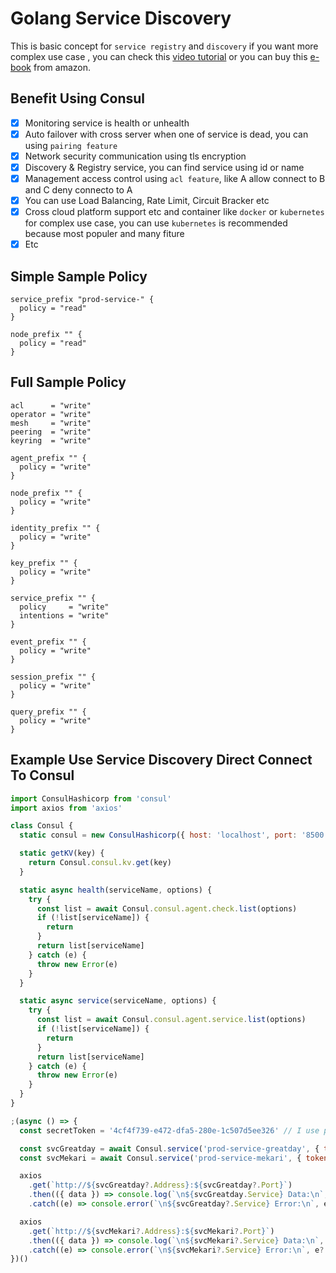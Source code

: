 # Golang Service Discovery

This is basic concept for `service registry` and `discovery` if you want more complex use case , you can check this [video tutorial](https://www.youtube.com/watch?v=s3I1kKKfjtQ) or you can buy this [e-book](https://www.amazon.com/Consul-Up-Running-Luke-Kysow-ebook/dp/B0B2ZHXLCV) from amazon.

## Benefit Using Consul

- [x] Monitoring service is health or unhealth 
- [x] Auto failover with cross server when one of service is dead, you can using `pairing feature`
- [x] Network security communication using tls encryption
- [x] Discovery & Registry service, you can find service using id or name
- [x] Management access control using `acl feature`, like A allow connect to B and C deny connecto to A 
- [x] You can use Load Balancing, Rate Limit, Circuit Bracker etc
- [x] Cross cloud platform support etc and container like `docker` or `kubernetes` for complex use case, you can use `kubernetes` is recommended because most populer and many fiture
- [x] Etc 

## Simple Sample Policy

```hcl
service_prefix "prod-service-" {
  policy = "read"
}

node_prefix "" {
  policy = "read"
}
```

## Full Sample Policy

```hcl
acl      = "write"
operator = "write"
mesh     = "write"
peering  = "write"
keyring  = "write"

agent_prefix "" {
  policy = "write"
}

node_prefix "" {
  policy = "write"
}

identity_prefix "" {
  policy = "write"
}

key_prefix "" {
  policy = "write"
}

service_prefix "" {
  policy     = "write"
  intentions = "write"
}

event_prefix "" {
  policy = "write"
}

session_prefix "" {
  policy = "write"
}

query_prefix "" {
  policy = "write"
}
```

## Example Use Service Discovery Direct Connect To Consul


```js
import ConsulHashicorp from 'consul'
import axios from 'axios'

class Consul {
  static consul = new ConsulHashicorp({ host: 'localhost', port: '8500', secure: false })

  static getKV(key) {
    return Consul.consul.kv.get(key)
  }

  static async health(serviceName, options) {
    try {
      const list = await Consul.consul.agent.check.list(options)
      if (!list[serviceName]) {
        return
      }
      return list[serviceName]
    } catch (e) {
      throw new Error(e)
    }
  }

  static async service(serviceName, options) {
    try {
      const list = await Consul.consul.agent.service.list(options)
      if (!list[serviceName]) {
        return
      }
      return list[serviceName]
    } catch (e) {
      throw new Error(e)
    }
  }
}

;(async () => {
  const secretToken = '4cf4f739-e472-dfa5-280e-1c507d5ee326' // I use production secret token

  const svcGreatday = await Consul.service('prod-service-greatday', { token: secretToken })
  const svcMekari = await Consul.service('prod-service-mekari', { token: secretToken })

  axios
    .get(`http://${svcGreatday?.Address}:${svcGreatday?.Port}`)
    .then(({ data }) => console.log(`\n${svcGreatday.Service} Data:\n`, data))
    .catch((e) => console.error(`\n${svcGreatday?.Service} Error:\n`, e?.message || e.cause?.code))

  axios
    .get(`http://${svcMekari?.Address}:${svcMekari?.Port}`)
    .then(({ data }) => console.log(`\n${svcMekari?.Service} Data:\n`, data))
    .catch((e) => console.error(`\n${svcMekari?.Service} Error:\n`, e?.message || e.cause?.code))
})()

```
